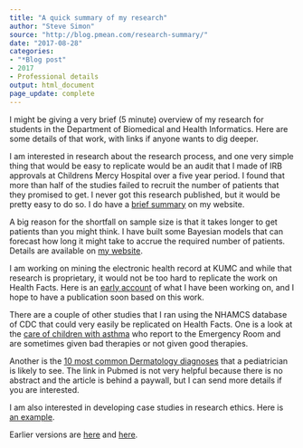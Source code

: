 ```yaml
---
title: "A quick summary of my research"
author: "Steve Simon"
source: "http://blog.pmean.com/research-summary/"
date: "2017-08-28"
categories:
- "*Blog post"
- 2017
- Professional details
output: html_document
page_update: complete
---
```


I might be giving a very brief (5 minute) overview of my research for students in the Department of Biomedical and Health Informatics. Here are some details of that work, with links if anyone wants to dig deeper.

<!---More--->

I am interested in research about the research process, and one very simple thing that would be easy to replicate would be an audit that I made of IRB approvals at Childrens Mercy Hospital over a five year period. I found that more than half of the studies failed to recruit the number of patients that they promised to get. I never got this research published, but it would be pretty easy to do so. I do have a [brief summary][sim6] on my website.

A big reason for the shortfall on sample size is that it takes longer to get patients than you might think. I have built some Bayesian models that can forecast how long it might take to accrue the required number of patients. Details are available on [my website][sim5].

I am working on mining the electronic health record at KUMC and while that research is proprietary, it would not be too hard to replicate the work on Health Facts. Here is an [early account][sim4] of what I have been working on, and I hope to have a publication soon based on this work.

There are a couple of other studies that I ran using the NHAMCS database of CDC that could very easily be replicated on Health Facts. One is a look at the [care of children with asthma][knap1] who report to the Emergency Room and are sometimes given bad therapies or not given good therapies.

Another is the [10 most common Dermatology diagnoses][prin1] that a pediatrician is likely to see. The link in Pubmed is not very helpful because there is no abstract and the article is behind a paywall, but I can send more details if you are interested.

I am also interested in developing case studies in research ethics. Here is [an example][sim3].


[sim3]: http://pmean.com/cases/Tgn1412Popwerpoint.pdf
[sim4]: http://new.pmean.com/breast-cancer-study/
[sim5]: http://new.pmean.com/tags/accrual-problems-in-clinical-trials/
[sim6]: http://new.pmean.com/SlippedDeadlines-08/

[knap1]: https://www.ncbi.nlm.nih.gov/pubmed/24694945
[prin1]: https://www.ncbi.nlm.nih.gov/pubmed/27317526
 
Earlier versions are [here][sim1] and [here][sim2].
 
[sim1]: http://blog.pmean.com/research-summary/
[sim2]: http://new.pmean.com/research-summary/
 

